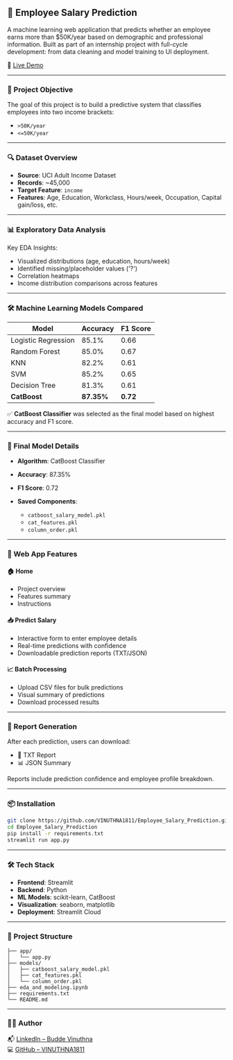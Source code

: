 ## 💼 Employee Salary Prediction

A machine learning web application that predicts whether an employee earns more than \$50K/year based on demographic and professional information. Built as part of an internship project with full-cycle development: from data cleaning and model training to UI deployment.

🔗 [Live Demo](https://employeesalarypredictiongit-vin.streamlit.app/)  

---

### 📌 Project Objective

The goal of this project is to build a predictive system that classifies employees into two income brackets:

* `>50K/year`
* `<=50K/year`

---

### 🔍 Dataset Overview

* **Source**: UCI Adult Income Dataset
* **Records**: \~45,000
* **Target Feature**: `income`
* **Features**: Age, Education, Workclass, Hours/week, Occupation, Capital gain/loss, etc.

---

### 📊 Exploratory Data Analysis

Key EDA Insights:

* Visualized distributions (age, education, hours/week)
* Identified missing/placeholder values ('?')
* Correlation heatmaps
* Income distribution comparisons across features

---

### 🛠️ Machine Learning Models Compared

| Model               | Accuracy   | F1 Score |
| ------------------- | ---------- | -------- |
| Logistic Regression | 85.1%      | 0.66     |
| Random Forest       | 85.0%      | 0.67     |
| KNN                 | 82.2%      | 0.61     |
| SVM                 | 85.2%      | 0.65     |
| Decision Tree       | 81.3%      | 0.61     |
| **CatBoost**        | **87.35%** | **0.72** |

✅ **CatBoost Classifier** was selected as the final model based on highest accuracy and F1 score.

---

### 🧠 Final Model Details

* **Algorithm**: CatBoost Classifier
* **Accuracy**: 87.35%
* **F1 Score**: 0.72
* **Saved Components**:

  * `catboost_salary_model.pkl`
  * `cat_features.pkl`
  * `column_order.pkl`

---

### 🚀 Web App Features

#### 🏠 Home

* Project overview
* Features summary
* Instructions

#### 📥 Predict Salary

* Interactive form to enter employee details
* Real-time predictions with confidence
* Downloadable prediction reports (TXT/JSON)

#### 📈 Batch Processing

* Upload CSV files for bulk predictions
* Visual summary of predictions
* Download processed results

---

### 🧾 Report Generation

After each prediction, users can download:

* 📄 TXT Report
* 📊 JSON Summary

Reports include prediction confidence and employee profile breakdown.

---

### 📦 Installation

```bash
git clone https://github.com/VINUTHNA1811/Employee_Salary_Prediction.git
cd Employee_Salary_Prediction
pip install -r requirements.txt
streamlit run app.py
```

---

### 🛠️ Tech Stack

* **Frontend**: Streamlit
* **Backend**: Python
* **ML Models**: scikit-learn, CatBoost
* **Visualization**: seaborn, matplotlib
* **Deployment**: Streamlit Cloud

---

### 📁 Project Structure

```
├── app/
│   └── app.py
├── models/
│   ├── catboost_salary_model.pkl
│   ├── cat_features.pkl
│   └── column_order.pkl
├── eda_and_modeling.ipynb
├── requirements.txt
└── README.md
```

---
### 🙋‍♀️ Author
📬 [LinkedIn – Budde Vinuthna](https://www.linkedin.com/in/budde-vinuthna-231642345)  
💻 [GitHub – VINUTHNA1811](https://github.com/VINUTHNA1811)

